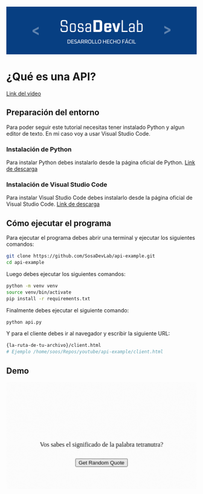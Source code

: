 ![Banner](https://github.com/SosaDevLab/.github/blob/main/profile/assets/banner.png?raw=true)

# ¿Qué es una API?

[Link del video](https://www.youtube.com/)

## Preparación del entorno

Para poder seguir este tutorial necesitas tener instalado Python y algun editor de texto. En mi caso voy a usar Visual Studio Code.

### Instalación de Python

Para instalar Python debes instalarlo desde la página oficial de Python. [Link de descarga](https://www.python.org/downloads/)

### Instalación de Visual Studio Code

Para instalar Visual Studio Code debes instalarlo desde la página oficial de Visual Studio Code. [Link de descarga](https://code.visualstudio.com/)

## Cómo ejecutar el programa

Para ejecutar el programa debes abrir una terminal y ejecutar los siguientes comandos:

```bash
git clone https://github.com/SosaDevLab/api-example.git
cd api-example
```

Luego debes ejecutar los siguientes comandos:

```bash
python -m venv venv
source venv/bin/activate
pip install -r requirements.txt
```

Finalmente debes ejecutar el siguiente comando:

```bash
python api.py
```

Y para el cliente debes ir al navegador y escribir la siguiente URL:

```bash
{la-ruta-de-tu-archivo}/client.html
# Ejemplo /home/soos/Repos/youtube/api-example/client.html
```

## Demo

![Demo](demo.gif)